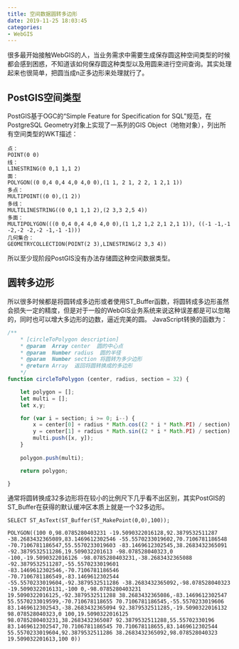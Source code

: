 ```yaml
---
title: 空间数据圆转多边形
date: 2019-11-25 18:03:45
categories: 
- WebGIS
---
```

很多最开始接触WebGIS的人，当业务需求中需要生成保存圆这种空间类型的时候都会感到困惑，不知道该如何保存圆这种类型以及用圆来进行空间查询。其实处理起来也很简单，把圆当成n正多边形来处理就行了。
<!-- more -->
## PostGIS空间类型
PostGIS基于OGC的“Simple Feature for Specification for SQL”规范，在PostgreSQL Geometry对象上实现了一系列的GIS Object（地物对象），列出所有空间类型的WKT描述：
```
点：
POINT(0 0)
线：
LINESTRING(0 0,1 1,1 2)
面：
POLYGON((0 0,4 0,4 4,0 4,0 0),(1 1, 2 1, 2 2, 1 2,1 1))
多点：
MULTIPOINT((0 0),(1 2))
多线：
MULTILINESTRING((0 0,1 1,1 2),(2 3,3 2,5 4))
多面：
MULTIPOLYGON(((0 0,4 0,4 4,0 4,0 0),(1 1,2 1,2 2,1 2,1 1)), ((-1 -1,-1 -2,-2 -2,-2 -1,-1 -1)))
几何集合：
GEOMETRYCOLLECTION(POINT(2 3),LINESTRING(2 3,3 4))
```
所以至少现阶段PostGIS没有办法存储圆这种空间数据类型。

## 圆转多边形
所以很多时候都是将圆转成多边形或者使用ST_Buffer函数，将圆转成多边形虽然会损失一定的精度，但是对于一般的WebGIS业务系统来说这种误差都是可以忽略的，同时也可以增大多边形的边数，逼近完美的圆。
JavaScript转换的函数为：
```js
/**
    * [circleToPolygon description]
    * @param  Array center  圆的中心点
    * @param  Number radius  圆的半径
    * @param  Number section 将圆转为多少边形
    * @return Array  返回将圆转换成的多边形
    */
function circleToPolygon (center, radius, section = 32) {

    let polygon = [];
    let multi = [];
    let x,y;

    for (var i = section; i >= 0; i--) {
        x = center[0] + radius * Math.cos((2 * i * Math.PI) / section);
        y = center[1] + radius * Math.sin((2 * i * Math.PI) / section);    
        multi.push([x, y]);
    }
    
    polygon.push(multi);

    return polygon;

}
```
通常将圆转换成32多边形将在较小的比例尺下几乎看不出区别，其实PostGIS的ST_Buffer在获得的默认缓冲区本质上就是一个32多边形。
```
SELECT ST_AsText(ST_Buffer(ST_MakePoint(0,0),100));
```
```
POLYGON((100 0,98.0785280403231 -19.5090322016128,92.3879532511287 -38.2683432365089,83.1469612302546 -55.5570233019602,70.7106781186548 -70.7106781186547,55.5570233019603 -83.1469612302545,38.2683432365091 -92.3879532511286,19.509032201613 -98.078528040323,0 -100,-19.5090322016126 -98.0785280403231,-38.2683432365088 -92.3879532511287,-55.5570233019601 -83.1469612302546,-70.7106781186546 -70.7106781186549,-83.1469612302544 -55.5570233019604,-92.3879532511286 -38.2683432365092,-98.078528040323 -19.5090322016131,-100 0,-98.0785280403231 19.5090322016125,-92.3879532511288 38.2683432365086,-83.1469612302547 55.5570233019599,-70.710678118655 70.7106781186545,-55.5570233019606 83.1469612302543,-38.2683432365094 92.3879532511285,-19.5090322016132 98.078528040323,0 100,19.5090322016125 98.0785280403231,38.2683432365087 92.3879532511288,55.55702330196 83.1469612302547,70.7106781186545 70.710678118655,83.1469612302544 55.5570233019604,92.3879532511286 38.2683432365092,98.078528040323 19.509032201613,100 0))
```
